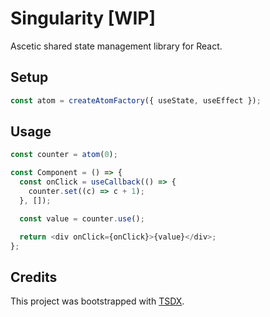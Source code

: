 # Singularity [WIP]

Ascetic shared state management library for React.

## Setup

```typescript
const atom = createAtomFactory({ useState, useEffect });
```

## Usage

```typescript
const counter = atom(0);

const Component = () => {
  const onClick = useCallback(() => {
    counter.set((c) => c + 1);
  }, []);

  const value = counter.use();

  return <div onClick={onClick}>{value}</div>;
};
```

## Credits

This project was bootstrapped with [TSDX](https://github.com/jaredpalmer/tsdx).
